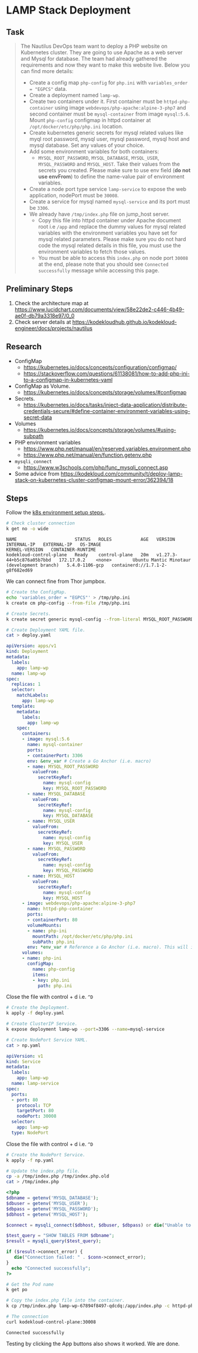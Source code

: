 # LAMP Stack Deployment

## Task

> The Nautilus DevOps team want to deploy a PHP website on Kubernetes cluster. They are going to use Apache as a web server and Mysql for database. The team had already gathered the requirements and now they want to make this website live. Below you can find more details:
>
> * Create a config map `php-config` for `php.ini` with `variables_order = "EGPCS"` data.
> * Create a deployment named `lamp-wp`.
> * Create two containers under it. First container must be `httpd-php-container` using image `webdevops/php-apache:alpine-3-php7` and second container must be `mysql-container` from image `mysql:5.6`. Mount `php-config` configmap in httpd container at `/opt/docker/etc/php/php.ini` location.
> * Create kubernetes generic secrets for mysql related values like myql root password, mysql user, mysql password, mysql host and mysql database. Set any values of your choice.
> * Add some environment variables for both containers:
>   * `MYSQL_ROOT_PASSWORD`, `MYSQL_DATABASE`, `MYSQL_USER`, `MYSQL_PASSWORD` and `MYSQL_HOST`. Take their values from the secrets you created. Please make sure to use env field (**do not use envFrom**) to define the name-value pair of environment variables.
> * Create a node port type service `lamp-service` to expose the web application, nodePort must be `30008`.
> * Create a service for mysql named `mysql-service` and its port must be `3306`.
> * We already have `/tmp/index.php` file on jump_host server.
>   * Copy this file into httpd container under Apache document root i.e `/app` and replace the dummy values for mysql related variables with the environment variables you have set for mysql related parameters. Please make sure you do not hard code the mysql related details in this file, you must use the environment variables to fetch those values.
>   * You must be able to access this `index.php` on node port `30008` at the end, please note that you should see `Connected successfully` message while accessing this page.

## Preliminary Steps

1. Check the architecture map at <https://www.lucidchart.com/documents/view/58e22de2-c446-4b49-ae0f-db79a3318e97/0_0>
2. Check server details at <https://kodekloudhub.github.io/kodekloud-engineer/docs/projects/nautilus>

## Research

* ConfigMap
  * https://kubernetes.io/docs/concepts/configuration/configmap/
  * https://stackoverflow.com/questions/61138081/how-to-add-php-ini-to-a-configmap-in-kubernetes-yaml
* ConfigMap as Volume.
  * https://kubernetes.io/docs/concepts/storage/volumes/#configmap
* Secrets.
  * https://kubernetes.io/docs/tasks/inject-data-application/distribute-credentials-secure/#define-container-environment-variables-using-secret-data
* Volumes
  * https://kubernetes.io/docs/concepts/storage/volumes/#using-subpath
* PHP environment variables
  * https://www.php.net/manual/en/reserved.variables.environment.php
  * https://www.php.net/manual/en/function.getenv.php
* `mysqli_connect`
  * https://www.w3schools.com/php/func_mysqli_connect.asp
* Some advice from https://kodekloud.com/community/t/deploy-lamp-stack-on-kubernetes-cluster-configmap-mount-error/362394/18

## Steps

Follow the [k8s environment setup steps.](setup-k8s-env.md).

```bash
# Check cluster connection
k get no -o wide
```

```
NAME                      STATUS   ROLES           AGE   VERSION                     INTERNAL-IP   EXTERNAL-IP   OS-IMAGE                                      KERNEL-VERSION   CONTAINER-RUNTIME
kodekloud-control-plane   Ready    control-plane   20m   v1.27.3-44+b5c876a05b7bbd   172.17.0.2    <none>        Ubuntu Mantic Minotaur (development branch)   5.4.0-1106-gcp   containerd://1.7.1-2-g8f682ed69
```

We can connect fine from Thor jumpbox.

```bash
# Create the ConfigMap.
echo 'variables_order = "EGPCS"' > /tmp/php.ini
k create cm php-config --from-file /tmp/php.ini

# Create Secrets.
k create secret generic mysql-config --from-literal MYSQL_ROOT_PASSWORD=paswd --from-literal MYSQL_DATABASE=lampdb --from-literal MYSQL_USER=thor --from-literal MYSQL_PASSWORD=mjolnir123 --from-literal MYSQL_HOST=mysql-service

# Create Deployment YAML file.
cat > deploy.yaml
```

```yaml
apiVersion: apps/v1
kind: Deployment
metadata:
  labels:
    app: lamp-wp
  name: lamp-wp
spec:
  replicas: 1
  selector:
    matchLabels:
      app: lamp-wp
  template:
    metadata:
      labels:
        app: lamp-wp
    spec:
      containers:
      - image: mysql:5.6
        name: mysql-container
        ports:
        - containerPort: 3306
        env: &env_var # Create a Go Anchor (i.e. macro)
        - name: MYSQL_ROOT_PASSWORD
          valueFrom:
            secretKeyRef:
              name: mysql-config
              key: MYSQL_ROOT_PASSWORD
        - name: MYSQL_DATABASE
          valueFrom:
            secretKeyRef:
              name: mysql-config
              key: MYSQL_DATABASE
        - name: MYSQL_USER
          valueFrom:
            secretKeyRef:
              name: mysql-config
              key: MYSQL_USER
        - name: MYSQL_PASSWORD
          valueFrom:
            secretKeyRef:
              name: mysql-config
              key: MYSQL_PASSWORD
        - name: MYSQL_HOST
          valueFrom:
            secretKeyRef:
              name: mysql-config
              key: MYSQL_HOST
      - image: webdevops/php-apache:alpine-3-php7
        name: httpd-php-container
        ports:
        - containerPort: 80
        volumeMounts:
        - name: php-ini
          mountPath: /opt/docker/etc/php/php.ini
          subPath: php.ini
        env: *env_var # Reference a Go Anchor (i.e. macro). This will inject everything inside of of the Anchor here.
      volumes:
      - name: php-ini
        configMap:
          name: php-config
          items:
          - key: php.ini
            path: php.ini
```

Close the file with control + d i.e. `^D`

```bash
# Create the Deployment.
k apply -f deploy.yaml

# Create ClusterIP Service.
k expose deployment lamp-wp --port=3306 --name=mysql-service

# Create NodePort Service YAML.
cat > np.yaml
```

```yaml
apiVersion: v1
kind: Service
metadata:
  labels:
    app: lamp-wp
  name: lamp-service
spec:
  ports:
  - port: 80
    protocol: TCP
    targetPort: 80
    nodePort: 30008
  selector:
    app: lamp-wp
  type: NodePort
```

Close the file with control + d i.e. `^D`

```bash
# Create the NodePort Service.
k apply -f np.yaml

# Update the index.php file.
cp -a /tmp/index.php /tmp/index.php.old
cat > /tmp/index.php
```

```php
<?php
$dbname = getenv('MYSQL_DATABASE');
$dbuser = getenv('MYSQL_USER');
$dbpass = getenv('MYSQL_PASSWORD');
$dbhost = getenv('MYSQL_HOST');

$connect = mysqli_connect($dbhost, $dbuser, $dbpass) or die("Unable to Connect to '$dbhost'");

$test_query = "SHOW TABLES FROM $dbname";
$result = mysqli_query($test_query);

if ($result->connect_error) {
   die("Connection failed: " . $conn->connect_error);
}
  echo "Connected successfully";
?>
```

```bash
# Get the Pod name
k get po

# Copy the index.php file into the container.
k cp /tmp/index.php lamp-wp-67894f8497-qdcdq:/app/index.php -c httpd-php-container

# The connection
curl kodekloud-control-plane:30008
```

```
Connected successfully
```

Testing by clicking the App buttons also shows it worked. We are done.
